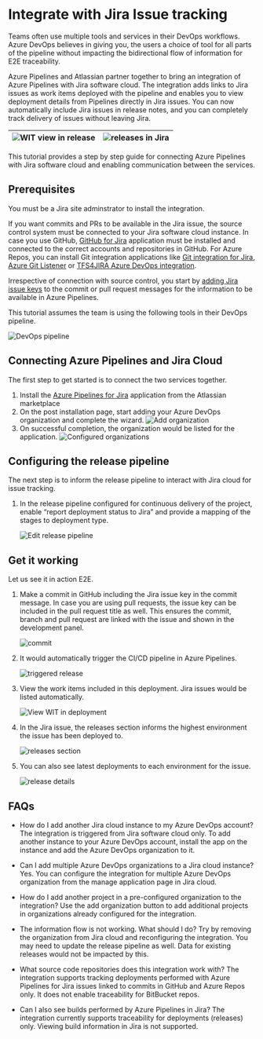 # **Integrate with Jira Issue tracking**


Teams often use multiple tools and services in their DevOps workflows. Azure DevOps believes in giving you, the users a choice of 
tool for all parts of the pipeline without impacting the bidirectional flow of information for E2E traceability.

Azure Pipelines and Atlassian partner together to bring an integration of Azure Pipelines with Jira software cloud. The integration adds links to Jira issues as work items deployed with the pipeline and enables you to view deployment details from Pipelines directly in Jira issues. You can now automatically include Jira issues in release notes, and you can completely track delivery of issues without leaving Jira.

| ![WIT view in release](./images/viewWIT_small.png) | ![releases in Jira](images/releasesview.png) |
|------------------------------------------|------------------------------------------|

This tutorial provides a step by step guide for connecting Azure Pipelines with Jira software cloud and enabling communication between the services.

## **Prerequisites**
You must be a Jira site adminstrator to install the integration. 

If you want commits and PRs to be available in the Jira issue, the source control system must be connected to your Jira software cloud instance. 
In case you use GitHub, [GitHub for Jira](https://marketplace.atlassian.com/apps/1219592/github-for-jira?hosting=cloud&tab=overview) application must be installed and connected to the correct accounts and repositories in GitHub. 
For Azure Repos, you can install Git integration applications like [Git integration for Jira](https://marketplace.atlassian.com/apps/4984/git-integration-for-jira?hosting=cloud&tab=overview), [Azure Git Listener](https://marketplace.atlassian.com/apps/1221787/azure-git-listener-for-jira) or [TFS4JIRA Azure DevOps integration](https://marketplace.atlassian.com/apps/42296/tfs4jira-azure-devops-integration?hosting=cloud&tab=overview).

Irrespective of connection with source control, you start by [adding Jira issue keys](https://confluence.atlassian.com/adminjiracloud/integrating-with-development-tools-776636216.html) to the commit or pull request messages for the information to be available in Azure Pipelines.

This tutorial assumes the team is using the following tools in their DevOps pipeline.

![DevOps pipeline](./images/devopspipeline.png)

## **Connecting Azure Pipelines and Jira Cloud**

The first step to get started is to connect the two services together.

1. Install the [Azure Pipelines for Jira](https://marketplace.atlassian.com/apps/1220515/azure-pipelines-for-jira?hosting=cloud&tab=overview) application from the Atlassian marketplace
1. On the post installation page, start adding your Azure DevOps organization and complete the wizard.
    ![Add organization](./images/addorganization.png)
1. On successful completion, the organization would be listed for the application.
    ![Configured organizations](./images/configuredorganizations.png)

## **Configuring the release pipeline**

The next step is to inform the release pipeline to interact with Jira cloud for issue tracking.

1. In the release pipeline configured for continuous delivery of the project, enable “report deployment status to Jira” and provide a mapping of the stages to deployment type.

    ![Edit release pipeline](./images/editrd.png)

## **Get it working**

Let us see it in action E2E.

1. Make a commit in GitHub including the Jira issue key in the commit message. In case you are using pull requests, the issue key can be included in the pull request title as well. This ensures the commit, branch and pull request are linked with the issue and shown in the development panel.

    ![commit](./images/commit.png)
 
1. It would automatically trigger the CI/CD pipeline in Azure Pipelines.

    ![triggered release](./images/release.png)

1. View the work items included in this deployment. Jira issues would be listed automatically.

    ![View WIT in deployment](./images/viewWIT.png)

1. In the Jira issue, the releases section informs the highest environment the issue has been deployed to.

    ![releases section](./images/JIRAIssueReleases.png)

1. You can also see latest deployments to each environment for the issue.

    ![release details](./images/JIRAIssueReleaseDetails.png)

## **FAQs**

- How do I add another Jira cloud instance to my Azure DevOps account?
The integration is triggered from Jira software cloud only. To add another instance to your Azure DevOps account, install the app on the instance and add the Azure DevOps organization to it.

- Can I add multiple Azure DevOps organizations to a Jira cloud instance?
Yes. You can configure the integration for multiple Azure DevOps organization from the manage application page in Jira cloud.

- How do I add another project in a pre-configured organization to the integration?
Use the add organization button to add additional projects in organizations already configured for the integration.

- The information flow is not working. What should I do?
Try by removing the organization from Jira cloud and reconfiguring the integration. You may need to update the release pipeline as well. Data for existing releases would not be impacted by this.

- What source code repositories does this integration work with?
The integration supports tracking deployments performed with Azure Pipelines for Jira issues linked to commits in GitHub and Azure Repos only. It does not enable traceability for BitBucket repos. 

- Can I also see builds performed by Azure Pipelines in Jira?
The integration currently supports traceability for deployments (releases) only. Viewing build information in Jira is not supported.
